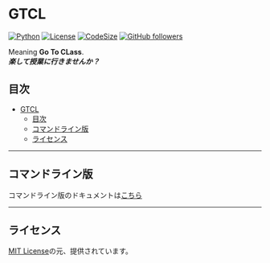 # GTCL
[![Python](https://img.shields.io/badge/-Python-F9DC3E.svg?logo=python&style=flat)](https://www.python.org/)
[![License](https://img.shields.io/badge/license-MIT-F9DC3E?style=flat)](https://github.com/konekato/gtcl/blob/master/LICENSE)
[![CodeSize](https://img.shields.io/github/languages/code-size/konekato/gtcl?style=flat&color=F9DC3E)]()
[![GitHub followers](https://img.shields.io/github/followers/konekato?label=Follow&style=social)](https://github.com/konekato)

Meaning **Go To CLass**.  
***楽して授業に行きませんか？***

## 目次
- [GTCL](#gtcl)
  - [目次](#目次)
  - [コマンドライン版](#コマンドライン版)
  - [ライセンス](#ライセンス)

---
## コマンドライン版
コマンドライン版のドキュメントは[こちら](https://github.com/konekato/gtcl/tree/master/src/gtcl-for-python/README.md)

---
## ライセンス
[MIT License](https://github.com/konekato/gtcl/blob/master/LICENSE)の元、提供されています。
